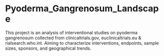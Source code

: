 # Pyoderma_Gangrenosum_Landscape
This project is an analysis of interventional studies on pyoderma gangrenosum collected from clinicaltrials.gov, euclinicaltrials.eu &amp; rialsearch.who.int. Aiming to characterize interventions, endpoints, sample sizes, sponsors, and geographical trends. 
